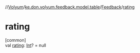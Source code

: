 //[Volyum](../../../index.md)/[ke.don.volyum.feedback.model.table](../index.md)/[Feedback](index.md)/[rating](rating.md)

# rating

[common]\
val [rating](rating.md): [Int](https://kotlinlang.org/api/core/kotlin-stdlib/kotlin/-int/index.html)? = null